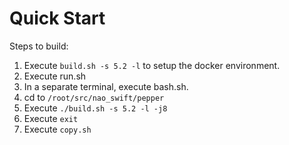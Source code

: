 # Quick Start

Steps to build:

1. Execute `build.sh -s 5.2 -l` to setup the docker environment.
2. Execute run.sh
3. In a separate terminal, execute bash.sh.
4. cd to `/root/src/nao_swift/pepper`
5. Execute `./build.sh -s 5.2 -l -j8`
6. Execute `exit`
7. Execute `copy.sh`
